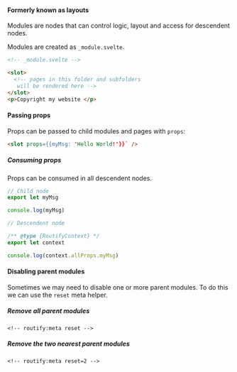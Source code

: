 
#### Formerly known as layouts

Modules are nodes that can control logic, layout and access for descendent nodes.

Modules are created as `_module.svelte`.

```html
<!-- _module.svelte -->

<slot>
  <!-- pages in this folder and subfolders
   will be rendered here -->
</slot>
<p>Copyright my website </p>
```

#### Passing props
Props can be passed to child modules and pages with `props`:

```html
<slot props={{myMsg: 'Hello World!'}}` />
```

##### Consuming props
Props can be consumed in all descendent nodes.


```javascript
// Child node
export let myMsg

console.log(myMsg)
```


```javascript
// Descendent node

/** @type {RoutifyContext} */    
export let context

console.log(context.allProps.myMsg)
```

#### Disabling parent modules
Sometimes we may need to disable one or more parent modules. To do this we can use the `reset` meta helper.

##### Remove all parent modules
```
<!-- routify:meta reset -->
```

##### Remove the two nearest parent modules
```
<!-- routify:meta reset=2 -->
```

<!-- undo whatever the html parser picks up in the code block above -->
<!-- routify:meta reset=false -->